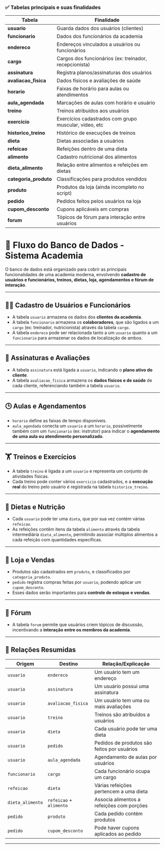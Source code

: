 ### ✅ Tabelas principais e suas finalidades

| Tabela               | Finalidade                                                  |
|----------------------|-------------------------------------------------------------|
| **usuario**          | Guarda dados dos usuários (clientes)                        |
| **funcionario**      | Dados dos funcionários da academia                          |
| **endereco**         | Endereços vinculados a usuários ou funcionários             |
| **cargo**            | Cargos dos funcionários (ex: treinador, recepcionista)      |
| **assinatura**       | Registra planos/assinaturas dos usuários                    |
| **avaliacao_fisica** | Dados físicos e avaliações de saúde                         |
| **horario**          | Faixas de horário para aulas ou atendimentos                |
| **aula_agendada**    | Marcações de aulas com horário e usuário                    |
| **treino**           | Treinos atribuídos aos usuários                             |
| **exercicio**        | Exercícios cadastrados com grupo muscular, vídeo, etc       |
| **historico_treino** | Histórico de execuções de treinos                           |
| **dieta**            | Dietas associadas a usuários                                |
| **refeicao**         | Refeições dentro de uma dieta                               |
| **alimento**         | Cadastro nutricional dos alimentos                          |
| **dieta_alimento**   | Relação entre alimentos e refeições em dietas               |
| **categoria_produto**| Classificações para produtos vendidos                       |
| **produto**          | Produtos da loja (ainda incompleto no script)              |
| **pedido**           | Pedidos feitos pelos usuários na loja                       |
| **cupom_desconto**   | Cupons aplicáveis em compras                                |
| **forum**            | Tópicos de fórum para interação entre usuários              |


# 🧭 Fluxo do Banco de Dados - Sistema Academia

O banco de dados está organizado para cobrir as principais funcionalidades de uma academia moderna, envolvendo **cadastro de usuários e funcionários, treinos, dietas, loja, agendamentos e fórum de interação**.

---

## 🧑‍💼 Cadastro de Usuários e Funcionários

- A tabela `usuario` armazena os dados dos **clientes da academia**.
- A tabela `funcionario` armazena os **colaboradores**, que são ligados a um `cargo` (ex: treinador, nutricionista) através da tabela `cargo`.
- A tabela `endereco` pode ser relacionada tanto a um `usuario` quanto a um `funcionario` para armazenar os dados de localização de ambos.

---

## 📝 Assinaturas e Avaliações

- A tabela `assinatura` está ligada a `usuario`, indicando o **plano ativo do cliente**.
- A tabela `avaliacao_fisica` armazena os **dados físicos e de saúde** de cada cliente, referenciando também a tabela `usuario`.

---

## 🕒 Aulas e Agendamentos

- `horario` define as faixas de tempo disponíveis.
- `aula_agendada` conecta um `usuario` a um `horario`, possivelmente também com um `funcionario` (ex: instrutor) para indicar o **agendamento de uma aula ou atendimento personalizado**.

---

## 🏋️ Treinos e Exercícios

- A tabela `treino` é ligada a um `usuario` e representa um conjunto de atividades físicas.
- Cada treino pode conter vários `exercicio` cadastrados, e a **execução real** do treino pelo usuário é registrada na tabela `historico_treino`.

---

## 🥗 Dietas e Nutrição

- Cada `usuario` pode ter uma `dieta`, que por sua vez contém várias `refeicao`.
- As refeições contêm itens da tabela `alimento` através da tabela intermediária `dieta_alimento`, permitindo associar múltiplos alimentos a cada refeição com quantidades específicas.

---

## 🛒 Loja e Vendas

- Produtos são cadastrados em `produto`, e classificados por `categoria_produto`.
- `pedido` registra compras feitas por `usuario`, podendo aplicar um `cupom_desconto`.
- Esses dados serão importantes para **controle de estoque e vendas**.

---

## 💬 Fórum

- A tabela `forum` permite que usuários criem tópicos de discussão, incentivando a **interação entre os membros da academia**.

---

## 🔗 Relações Resumidas

| Origem               | Destino                | Relação/Explicação                                         |
|----------------------|------------------------|-------------------------------------------------------------|
| `usuario`            | `endereco`             | Um usuário tem um endereço                                 |
| `usuario`            | `assinatura`           | Um usuário possui uma assinatura                           |
| `usuario`            | `avaliacao_fisica`     | Um usuário tem uma ou mais avaliações                      |
| `usuario`            | `treino`               | Treinos são atribuídos a usuários                          |
| `usuario`            | `dieta`                | Cada usuário pode ter uma dieta                            |
| `usuario`            | `pedido`               | Pedidos de produtos são feitos por usuários                |
| `usuario`            | `aula_agendada`        | Agendamento de aulas por usuários                          |
| `funcionario`        | `cargo`                | Cada funcionário ocupa um cargo                            |
| `refeicao`           | `dieta`                | Várias refeições pertencem a uma dieta                     |
| `dieta_alimento`     | `refeicao` + `alimento`| Associa alimentos a refeições com porções                  |
| `pedido`             | `produto`              | Cada pedido contém produtos                                |
| `pedido`             | `cupom_desconto`       | Pode haver cupons aplicados ao pedido                      |

---
